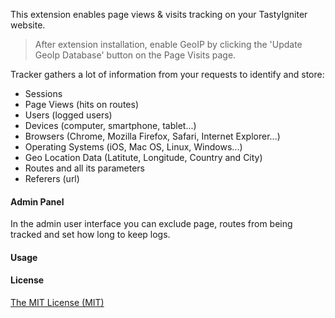 This extension enables page views & visits tracking on your TastyIgniter website.

> After extension installation, enable GeoIP by clicking the 'Update GeoIp Database' button on the Page Visits page.

Tracker gathers a lot of information from your requests to identify and store:

- Sessions
- Page Views (hits on routes)
- Users (logged users)
- Devices (computer, smartphone, tablet...)
- Browsers (Chrome, Mozilla Firefox, Safari, Internet Explorer...)
- Operating Systems (iOS, Mac OS, Linux, Windows...)
- Geo Location Data (Latitute, Longitude, Country and City)
- Routes and all its parameters
- Referers (url)

#### Admin Panel

In the admin user interface you can exclude page, routes from being tracked and set how long to keep logs. 


#### Usage

#### License
[The MIT License (MIT)](https://tastyigniter.com/licence/)